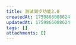 ```yaml
---
title: 测试同步功能2.0
createdAt: 1759866008624
updatedAt: 1759866008624
tags: []
attachments: []
---
```

